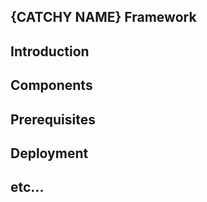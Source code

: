 {CATCHY NAME} Framework
---

Introduction
---

Components
---

Prerequisites
---

Deployment
---

etc...
---